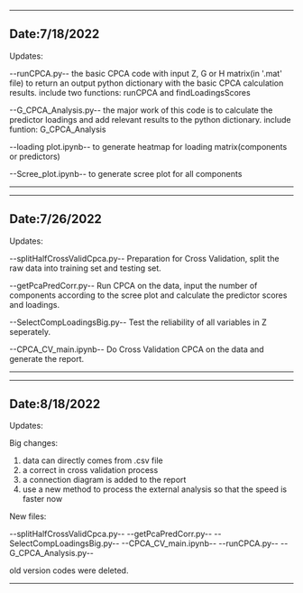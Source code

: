 -----------------------------------------------------------------------------------------------------------------------------------------------------------------

Date:7/18/2022
--
Updates:

--runCPCA.py-- 
the basic CPCA code with input Z, G or H matrix(in '.mat' file) to return an output python dictionary with the basic CPCA calculation results.
include two functions: runCPCA and findLoadingsScores

--G_CPCA_Analysis.py--
the major work of this code is to calculate the predictor loadings and add relevant results to the python dictionary.
include funtion: G_CPCA_Analysis

--loading plot.ipynb--
to generate heatmap for loading matrix(components or predictors)

--Scree_plot.ipynb--
to generate scree plot for all components

-----------------------------------------------------------------------------------------------------------------------------------------------------------------
-----------------------------------------------------------------------------------------------------------------------------------------------------------------

Date:7/26/2022
--
Updates:

--splitHalfCrossValidCpca.py--
Preparation for Cross Validation, split the raw data into training set and testing set.

--getPcaPredCorr.py--
Run CPCA on the data, input the number of components according to the scree plot and calculate the predictor scores and loadings.

--SelectCompLoadingsBig.py--
Test the reliability of all variables in Z seperately.

--CPCA_CV_main.ipynb--
Do Cross Validation CPCA on the data and generate the report.

-----------------------------------------------------------------------------------------------------------------------------------------------------------------
-----------------------------------------------------------------------------------------------------------------------------------------------------------------

Date:8/18/2022
--
Updates:

Big changes:
1. data can directly comes from .csv file
2. a correct in cross validation process
3. a connection diagram is added to the report
4. use a new method to process the external analysis so that the speed is faster now

New files:

--splitHalfCrossValidCpca.py--
--getPcaPredCorr.py--
--SelectCompLoadingsBig.py--
--CPCA_CV_main.ipynb--
--runCPCA.py--
--G_CPCA_Analysis.py--

old version codes were deleted.

-----------------------------------------------------------------------------------------------------------------------------------------------------------------
